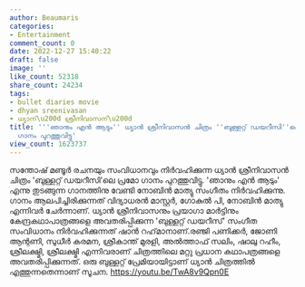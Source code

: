 ```yaml
---
author: Beaumaris
categories:
- Entertainment
comment_count: 0
date: 2022-12-27 15:40:22
draft: false
image: ''
like_count: 52318
share_count: 24234
tags:
- bullet diaries movie
- dhyan sreenivasan
- ധ്യാന്\u200d ശ്രീനിവാസന്\u200d
title: '''ഞാനും എൻ ആടും'' ധ്യാന്‍ ശ്രീനിവാസന്‍ ചിത്രം ''ബുള്ളറ്റ് ഡയറീസി''ലെ പ്രമോ
  ഗാനം പുറത്തുവിട്ടു'
view_count: 1623737
---
```


സന്തോഷ് മണ്ടൂര്‍ രചനയും സംവിധാനവും നിർവഹിക്കുന്ന ധ്യാന്‍ ശ്രീനിവാസന്‍ ചിത്രം 'ബുള്ളറ്റ് ഡയറീസി'ലെ പ്രമോ ഗാനം പുറത്തുവിട്ടു. 'ഞാനും എൻ ആടും' എന്നു തുടങ്ങുന്ന ഗാനത്തിനു വേണ്ടി നോബിൻ മാത്യു സം​ഗീതം നിർവഹിക്കുന്നു. ഗാനം ആലപിച്ചിരിക്കുന്നത് വിദ്യാധരൻ മാസ്റ്റർ, ഗോകുൽ പി, നോബിൻ മാത്യു എന്നിവർ ചേർന്നാണ്. ധ്യാന്‍ ശ്രീനിവാസനും പ്രയാഗാ മാര്‍ട്ടിനും കേന്ദ്രകഥാപാത്രങ്ങളെ അവതരിപ്പിക്കുന്ന 'ബുള്ളറ്റ് ഡയറീസ്' സംഗീത സംവിധാനം നിര്‍വഹിക്കുന്നത് ഷാന്‍ റഹ്‌മാനാണ്.രഞ്ജി പണിക്കര്‍, ജോണി ആന്റണി, സുധീര്‍ കരമന, ശ്രീകാന്ത് മുരളി, അല്‍ത്താഫ് സലിം, ഷാലു റഹീം, ശ്രീലക്ഷ്മി, ശ്രീലക്ഷ്മി എന്നിവരാണ് ചിത്രത്തിലെ മറ്റു പ്രധാന കഥാപത്രങ്ങളെ അവതരിപ്പിക്കുന്നത്. ഒരു ബുള്ളറ്റ് പ്രേമിയായിട്ടാണ് ധ്യാന്‍ ചിത്രത്തില്‍ എത്തുന്നതെന്നാണ് സൂചന. https://youtu.be/TwA8v9Qpn0E